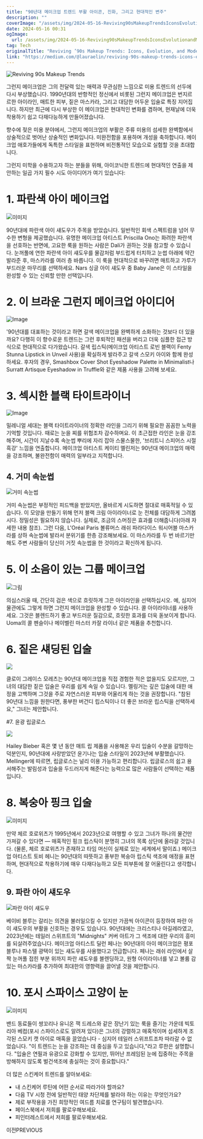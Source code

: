 ```yaml
---
title: "90년대 메이크업 트렌드 부활 아이콘, 진화, 그리고 현대적인 변주"
description: ""
coverImage: "/assets/img/2024-05-16-Reviving90sMakeupTrendsIconsEvolutionandModernTwists_0.png"
date: 2024-05-16 00:31
ogImage: 
  url: /assets/img/2024-05-16-Reviving90sMakeupTrendsIconsEvolutionandModernTwists_0.png
tag: Tech
originalTitle: "Reviving ’90s Makeup Trends: Icons, Evolution, and Modern Twists"
link: "https://medium.com/@lauraelin/reviving-90s-makeup-trends-icons-evolution-and-modern-twists-f375618eb2c5"
---
```



![Reviving 90s Makeup Trends](/assets/img/2024-05-16-Reviving90sMakeupTrendsIconsEvolutionandModernTwists_0.png)

그런지 메이크업은 그의 전달력 있는 매력과 무관심한 느낌으로 미용 트렌드의 선두에 다시 부상했습니다. 1990년대의 반항적인 정신에서 비롯된 그런지 메이크업은 번지르르한 아이라인, 매트한 피부, 짙은 마스카라, 그리고 대담한 어두운 입술로 특징 지어집니다. 하지만 최근에 다시 부상한 이 메이크업은 현대적인 변화를 겸하며, 현재날에 더욱 착용하기 쉽고 다재다능하게 만들어졌습니다.

향수에 젖은 미용 분야에서, 그런지 메이크업의 부활은 주류 미용의 섬세한 완벽함에서 상술적으로 벗어난 상술적인 변화입니다. 미완전함을 포용하며 개성을 축하합니다. 메이크업 애호가들에게 독특한 스타일을 표현하며 비전통적인 모습으로 실험할 것을 초대합니다.

그런지 미학을 수용하고자 하는 분들을 위해, 아이코닉한 트렌드에 현대적인 연출을 제안하는 일곱 가지 필수 시도 아이디어가 여기 있습니다:



# 1. 파란색 아이 메이크업

![이미지](/assets/img/2024-05-16-Reviving90sMakeupTrendsIconsEvolutionandModernTwists_1.png)

90년대에 파란색 아이 섀도우가 주목을 받았습니다. 일반적인 회색 스펙트럼을 넘어 무수한 변형을 제공했습니다. 유명한 메이크업 아티스트 Priscilla Ono는 화려한 파란색을 선호하는 반면에, 고요한 룩을 원하는 사람은 Dali가 권하는 것을 참고할 수 있습니다. 눈꺼풀에 연한 파란색 아이 섀도우를 물감처럼 부드럽게 터치하고 눈썹 아래에 약간 발라준 후, 마스카라를 여러 층 바릅니다. 이 룩을 현대적으로 바꾸려면 매트하고 가루가 부드러운 마무리를 선택하세요. Nars 싱글 아이 섀도우 중 Baby Jane은 이 스타일을 완성할 수 있는 신뢰할 만한 선택입니다.

# 2. 이 브라운 그런지 메이크업 아이디어




![Image](/assets/img/2024-05-16-Reviving90sMakeupTrendsIconsEvolutionandModernTwists_2.png)

'90년대를 대표하는 것이라고 하면 갈색 메이크업을 완벽하게 소화하는 것보다 더 있을까요? 다행히 이 향수로운 트렌드는 그런 후퇴적인 패션을 버리고 더욱 심플한 접근 방식으로 현대적으로 다가왔습니다. 갈색 립스틱(메이크업 아티스트 로빈 블랙이 Fenty Stunna Lipstick in Unveil 사용)을 확실하게 발라주고 갈색 스모키 아이와 함께 완성하세요. 후자의 경우, Smashbox Cover Shot Eyeshadow Palette in Minimalist나 Surratt Artisque Eyeshadow in Truffle와 같은 제품 사용을 고려해 보세요.

# 3. 섹시한 블랙 타이트라이너

![Image](/assets/img/2024-05-16-Reviving90sMakeupTrendsIconsEvolutionandModernTwists_3.png)




밀레니얼 세대는 블랙 타이트라이너의 정확한 라인을 그리기 위해 필요한 꼼꼼한 노력을 기억할 것입니다. 때로는 눈을 찌를 위험조차 감수하며요. 이 초근접한 라인은 눈을 강조해주며, 시간이 지날수록 속눈썹 뿌리에 자리 잡아 스물스물한, '브리트니 스피어스 시절 흑강' 느낌을 연출합니다. 메이크업 아티스트 케이티 멜린저는 90년대 메이크업의 매력을 강조하며, 불완전함이 매력의 일부라고 지적합니다.

## 4. 거미 속눈썹

![거미 속눈썹](/assets/img/2024-05-16-Reviving90sMakeupTrendsIconsEvolutionandModernTwists_4.png)

거미 속눈썹은 부정적인 피드백을 받았지만, 올바르게 시도하면 절대로 매혹적일 수 있습니다. 이 모양을 만들기 위해 먼저 블랙 크림 아이라이너로 눈 전체를 대담하게 그려봅시다. 정밀성은 필요하지 않습니다. 실제로, 조금의 스머징은 효과를 더해줍니다(아래 자세한 내용 참조). 그런 다음, L'Oréal Paris 볼류머스 래쉬 파라다이스 워시어블 마스카라를 상하 속눈썹에 발라서 분위기를 한층 강조해보세요. 이 마스카라를 두 번 바르기만 해도 주변 사람들이 당신이 거짓 속눈썹을 한 것이라고 확신하게 됩니다.



# 5. 이 소음이 있는 그룹 메이크업

![그림](/assets/img/2024-05-16-Reviving90sMakeupTrendsIconsEvolutionandModernTwists_5.png)

의심스러울 때, 간단히 검은 색으로 흐릿하게 그은 아이라인을 선택하십시오. 예, 심지어 물관에도 그렇게 하면 그런지 메이크업을 완성할 수 있습니다. 콜 아이라이너를 사용하세요. 그것은 블렌드하기 좋고 부드러운 질감으로, 흐릿한 효과를 더욱 돋보이게 합니다. Uoma의 콜 펜슬이나 메이벨린 마스터 카잘 라이너 같은 제품을 추천합니다.

# 6. 짙은 섀딩된 입술



<img src="/assets/img/2024-05-16-Reviving90sMakeupTrendsIconsEvolutionandModernTwists_6.png" />

클로이 그레이스 모레츠는 90년대 메이크업을 직접 경험한 적은 없을지도 모르지만, 그녀의 대담한 짙은 입술은 우리를 쉽게 속일 수 있습니다. 멜링거는 깊은 입술에 대한 애정을 고백하며 그것을 주로 자연스러운 피부와 어울리게 하는 것을 권장합니다. "참된 90년대 느낌을 원한다면, 풍부한 버건디 립스틱이나 더 좋은 브라운 립스틱을 선택하세요," 그녀는 제안합니다.

#7. 윤광 립글로스

<img src="/assets/img/2024-05-16-Reviving90sMakeupTrendsIconsEvolutionandModernTwists_7.png" />



Hailey Bieber 혹은 몇 년 동안 매트 립 제품을 사용해온 우리 입술이 수분을 갈망하는 덕분인지, 90년대에 사랑받았던 윤기나는 입술 스타일이 2023년에 부활했습니다. Mellinger에 따르면, 립글로스는 널리 이용 가능하고 편리합니다. 립글로스의 쉽고 용서해주는 발림성과 입술을 두드러지게 해준다는 능력으로 많은 사람들이 선택하는 제품입니다.

# 8. 복숭아 핑크 입술

![이미지](/assets/img/2024-05-16-Reviving90sMakeupTrendsIconsEvolutionandModernTwists_8.png)



만약 체르 호로위츠가 1995년에서 2023년으로 여행할 수 있고 그녀가 하나의 물건만 가져갈 수 있다면 — 매혹적인 핑크 립스틱이 분명히 그녀의 목록 상단에 올라갈 것입니다. (물론, 체르 호로위츠가 존재하고 타임 머신이 실제로 있는 세계에서 말이죠.) 메이크업 아티스트 토비 헤니는 90년대의 따뜻하고 풍부한 복숭아 립스틱 색조에 애정을 표현하며, 현대적으로 착용하기에 매우 다재다능하고 모든 피부톤에 잘 어울린다고 생각합니다.

## 9. 파란 아이 섀도우

![파란 아이 섀도우](/assets/img/2024-05-16-Reviving90sMakeupTrendsIconsEvolutionandModernTwists_9.png)

베이비 블루는 갈리는 의견을 불러일으킬 수 있지만 가끔씩 아이콘이 등장하여 파란 아이 섀도우의 부활을 신호하는 경우도 있습니다. 90년대에는 크리스티나 아길레라였고, 2023년에는 테일러 스위프트의 "Midnights" 커버 아트가 그 색조에 대한 우리의 흥미를 되살려주었습니다. 메이크업 아티스트 딜런 페나는 90년대의 아이 메이크업은 평포 블루나 파스텔 광택이 있는 섀도우를 사용했다고 언급합니다. 페나는 래쉬 라인에서 살짝 눈꺼풀 접힌 부분 위까지 파란 섀도우를 블렌딩하고, 원형 아이라이너를 넣고 볼륨 감 있는 마스카라를 추가하여 최대한의 영향력을 끌어낼 것을 제안합니다.



# 10. 포시 스파이스 고양이 눈

![이미지](/assets/img/2024-05-16-Reviving90sMakeupTrendsIconsEvolutionandModernTwists_10.png)

밴드 동료들이 쌍꼬리나 유니온 잭 드레스와 같은 장난기 있는 룩을 즐기는 가운데 빅토리아 베컴(포시 스파이스로도 알려져 있다)은 그녀의 강렬하고 매혹적이며 섬세하게 조각된 스모키 캣 아이로 매혹을 끌었습니다 - 심지어 테일러 스위프트조차 따라갈 수 없었습니다. "이 트렌드는 눈을 강조하는 데 중심을 두고 있습니다,"라고 루한은 설명합니다. "입술은 연필과 유광으로 강화할 수 있지만, 뛰어난 프레임된 눈에 집중하는 주목을 방해하지 않도록 벌건색조에 충실하는 것이 중요합니다."



더 많은 스킨케어 트렌드를 알아보세요:

- 내 스킨케어 루틴에 어떤 순서로 따라가야 할까요?
- 다음 TV 시청 전에 일반적인 태양 차단제를 발라야 하는 이유는 무엇인가요?
- 제로 부작용을 가진 희망적인 여드름 치료를 연구팀이 발견했습니다.
- 페이스북에서 저희를 팔로우해보세요.
- 피인터레스트에서 저희를 팔로우해보세요.

이전PREVIOUS